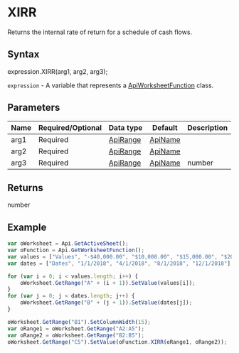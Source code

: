 # XIRR

Returns the internal rate of return for a schedule of cash flows.

## Syntax

expression.XIRR(arg1, arg2, arg3);

`expression` - A variable that represents a [ApiWorksheetFunction](../ApiWorksheetFunction.md) class.

## Parameters

| **Name** | **Required/Optional** | **Data type** | **Default** | **Description** |
| ------------- | ------------- | ------------- | ------------- | ------------- |
| arg1 | Required | [ApiRange](../../ApiRange/ApiRange.md) | [ApiName](../../ApiName/ApiName.md) |  | A range that contains the series of cash flows that corresponds to a schedule of payments in dates. |
| arg2 | Required | [ApiRange](../../ApiRange/ApiRange.md) | [ApiName](../../ApiName/ApiName.md) |  | A range that contains the schedule of payment dates that corresponds to the cash flow payments. |
| arg3 | Required | [ApiRange](../../ApiRange/ApiRange.md) | [ApiName](../../ApiName/ApiName.md) | number |  | An estimate at what the internal rate of return will be. If it is omitted, the function will assume guess to be 0.1 (10 percent). |

## Returns

number

## Example



```javascript
var oWorksheet = Api.GetActiveSheet();
var oFunction = Api.GetWorksheetFunction();
var values = ["Values", "-$40,000.00", "$10,000.00", "$15,000.00", "$20,000.00"];
var dates = ["Dates", "1/1/2018", "4/1/2018", "8/1/2018", "12/1/2018"];

for (var i = 0; i < values.length; i++) {
    oWorksheet.GetRange("A" + (i + 1)).SetValue(values[i]);
}
for (var j = 0; j < dates.length; j++) {
    oWorksheet.GetRange("B" + (j + 1)).SetValue(dates[j]);
}

oWorksheet.GetRange("B1").SetColumnWidth(15);
var oRange1 = oWorksheet.GetRange("A2:A5");
var oRange2 = oWorksheet.GetRange("B2:B5");
oWorksheet.GetRange("C5").SetValue(oFunction.XIRR(oRange1, oRange2));
```
